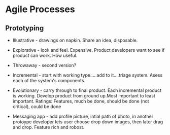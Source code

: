 
# Agile Processes

## Prototyping

* Illustrative - drawings on napkin. Share an idea, disposable.

* Explorative - look and feel. Expensive. Product developers want to see if product can work. How useful.

* Throwaway - second version?

* Incremental - start with working type.....add to it....triage system. Asess each of the system's components.

* Evolutionary - carry through to final product. Each incremental product is working. Develop product from ground up.Most important to least important. Ratings: Features, much be done, should be done (not critical), could be done

* Messaging app - add profile picture, intial path of photo, in another protoype developer lets user choose drop down images, then later drag and drop. Feature rich and robost.
